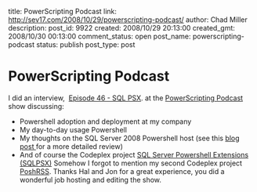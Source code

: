 title: PowerScripting Podcast
link: http://sev17.com/2008/10/29/powerscripting-podcast/
author: Chad Miller
description: 
post_id: 9922
created: 2008/10/29 20:13:00
created_gmt: 2008/10/30 00:13:00
comment_status: open
post_name: powerscripting-podcast
status: publish
post_type: post

# PowerScripting Podcast

I did an interview,  [Episode 46 - SQL PSX](http://powerscripting.wordpress.com/2008/10/28/episode-46-sql-psx/). at the [PowerScripting Podcast](http://powerscripting.wordpress.com/) show discussing:

  * Powershell adoption and deployment at my company
  * My day-to-day usage Powershell
  * My thoughts on the SQL Server 2008 Powershell host (see this [blog post ](/2008/10/microsoft-sqlps-review/)for a more detailed review)
  * And of course the Codeplex project [SQL Server Powershell Extensions (SQLPSX)](http://www.codeplex.com/SQLPSX)
Somehow I forgot to mention my second Codeplex project [PoshRSS](http://www.codeplex.com/PoshRSS). Thanks Hal and Jon for a great experience, you did a wonderful job hosting and editing the show.